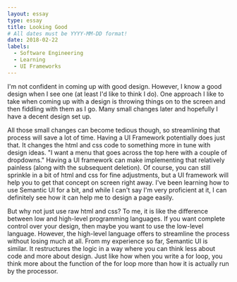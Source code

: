 ```yaml
---
layout: essay
type: essay
title: Looking Good
# All dates must be YYYY-MM-DD format!
date: 2018-02-22
labels:
  - Software Engineering
  - Learning
  - UI Frameworks
---
```


I'm not confident in coming up with good design. However, I know a good design when I see one (at least I'd like to think I do). One approach I like to take when coming up with a design is throwing things on to the screen and then fiddling with them as I go. Many small changes later and hopefully I have a decent design set up.

All those small changes can become tedious though, so streamlining that process will save a lot of time. Having a UI Framework potentially does just that. It changes the html and css code to something more in tune with design ideas. "I want a menu that goes across the top here with a couple of dropdowns." Having a UI framework can make implementing that relatively painless (along with the subsequent deletion).
Of course, you can still sprinkle in a bit of html and css for fine adjustments, but a UI framework will help you to get that concept on screen right away. I've been learning how to use Semantic UI for a bit, and while I can't say I'm very proficient at it, I can definitely see how it can help me to design a page easily.

But why not just use raw html and css? To me, it is like the difference between low and high-level programming languages. If you want complete control over your design, then maybe you want to use the low-level language. However, the high-level language offers to streamline the process without losing much at all. From my experience so far, Semantic UI is similar. It restructures the logic in a way where you can think less about code and more about design. Just like how when you write a for loop, you think more about the function of the for loop more than how it is actually run by the processor.
